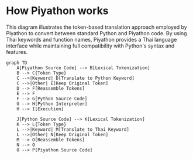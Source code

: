 # How Piyathon works

This diagram illustrates the token-based translation approach employed by Piyathon to convert between standard Python and Piyathon code. By using Thai keywords and function names, Piyathon provides a Thai language interface while maintaining full compatibility with Python's syntax and features.

```mermaid
graph TD
    A[Piyathon Source Code] --> B[Lexical Tokenization]
    B --> C{Token Type}
    C -->|Keyword| D[Translate to Python Keyword]
    C -->|Other| E[Keep Original Token]
    D --> F[Reassemble Tokens]
    E --> F
    F --> G[Python Source Code]
    G --> H[Python Interpreter]
    H --> I[Execution]

    J[Python Source Code] --> K[Lexical Tokenization]
    K --> L{Token Type}
    L -->|Keyword| M[Translate to Thai Keyword]
    L -->|Other| N[Keep Original Token]
    M --> O[Reassemble Tokens]
    N --> O
    O --> P[Piyathon Source Code]
```
